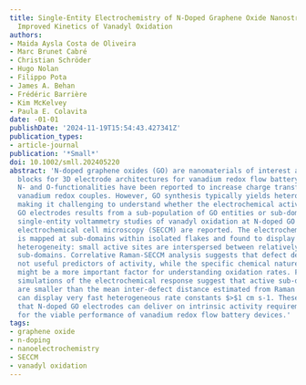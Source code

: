 ```yaml
---
title: Single-Entity Electrochemistry of N-Doped Graphene Oxide Nanostructures for
  Improved Kinetics of Vanadyl Oxidation
authors:
- Maida Aysla Costa de Oliveira
- Marc Brunet Cabré
- Christian Schröder
- Hugo Nolan
- Filippo Pota
- James A. Behan
- Frédéric Barrière
- Kim McKelvey
- Paula E. Colavita
date: -01-01
publishDate: '2024-11-19T15:54:43.427341Z'
publication_types:
- article-journal
publication: '*Small*'
doi: 10.1002/smll.202405220
abstract: 'N-doped graphene oxides (GO) are nanomaterials of interest as building
  blocks for 3D electrode architectures for vanadium redox flow battery applications.
  N- and O-functionalities have been reported to increase charge transfer rates for
  vanadium redox couples. However, GO synthesis typically yields heterogeneous nanomaterials,
  making it challenging to understand whether the electrochemical activity of conventional
  GO electrodes results from a sub-population of GO entities or sub-domains. Herein,
  single-entity voltammetry studies of vanadyl oxidation at N-doped GO using scanning
  electrochemical cell microscopy (SECCM) are reported. The electrochemical response
  is mapped at sub-domains within isolated flakes and found to display significant
  heterogeneity: small active sites are interspersed between relatively large inert
  sub-domains. Correlative Raman-SECCM analysis suggests that defect densities are
  not useful predictors of activity, while the specific chemical nature of defects
  might be a more important factor for understanding oxidation rates. Finite element
  simulations of the electrochemical response suggest that active sub-domains/sites
  are smaller than the mean inter-defect distance estimated from Raman spectra but
  can display very fast heterogeneous rate constants $>$1 cm s-1. These results indicate
  that N-doped GO electrodes can deliver on intrinsic activity requirements set out
  for the viable performance of vanadium redox flow battery devices.'
tags:
- graphene oxide
- n-doping
- nanoelectrochemistry
- SECCM
- vanadyl oxidation
---
```

